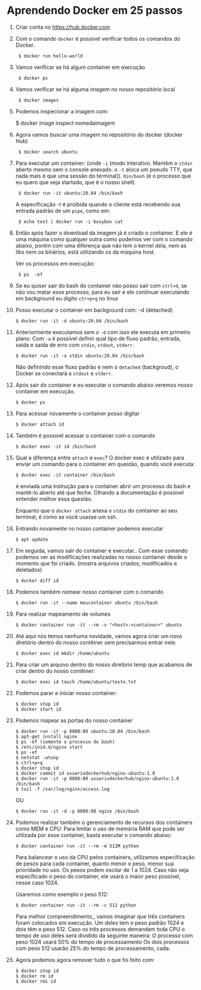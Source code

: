 # Aprendendo Docker em 25 passos


1. Criar conta no https://hub.docker.com

2. Com o comando `docker` é possível verificar todos os comandos do Docker.

        $ docker run hello-world

3. Vamos verificar se há algum container em execução

        $ docker ps

4. Vamos verificar se há alguma imagem no nosso repositório local

        $ docker images

5. Podemos inspecionar a imagem com:

	$ docker image inspect nomedaimagem

6. Agora vamos buscar uma imagem no repositório do docker (docker Hub)

        $ docker search ubuntu

7. Para executar um container: (onde `-i` (modo interativo. Mantém o `stdin` aberto mesmo sem o console anexado. o `-t` aloca um pseudo TTY, que nada mais é que uma sessão do terminal)). `bin/bash` (é o processo que eu quero que seja startado, que é o nosso shell)

        $ docker run -it ubuntu:20.04 /bin/bash

    A especificação -t é proibida quando o cliente está recebendo sua entrada padrão de um `pipe`, como em:
    
        $ echo test | docker run -i busybox cat
        
8. Então após fazer o download da imagem já é criado o container. E ele é uma máquina como qualquer outra como podemos ver com o comando abaixo, porém com uma diferença que não tem o kernel dela, nem as libs nem os binários, está utilizando os da máquina host.

    Ver os processos em execução:

        $ ps  -ef

9. Se eu quiser sair do bash do container não posso sair com `ctrl+d`, se não vou matar esse processo, para eu sair e ele continuar executando em background eu digito `ctr+p+q` no linux

10. Posso executar o container em background com: -d (detached)

        $ docker run -it -d ubuntu:20.04 /bin/bash

11. Anteriormente executamos sem o `-d` com isso ele executa em primeiro plano.
    Com `-a` é possível definir qual tipo de fluxo padrão, entrada, saída e saída de erro com `stdin`, `stdout`, `stderr`.

        $ docker run -it -a stdin ubuntu:20.04 /bin/bash

    Não definindo esse fluxo padrão e nem o `detached` (backgroud), o Docker se conectará a `stdout` e `stderr`.

12. Após sair do container e eu executar o comando abaixo veremos nosso container em execução.

        $ docker ps

13. Para acessar novamente o container posso digitar

        $ docker attach id

14. Também é possível acessar o container com o comando 

		$ docker exec -it id /bin/bash

15. Qual a diferença entre `attach` e `exec`?
    O docker exec é utilizado para enviar um comando para o container em questão, quando você executa:
    
        $ docker exec -it container /bin/bash 
        
       é enviada uma instrução para o container abrir um processo do bash e mantê-lo aberto até que feche. Olhando a documentação é possível entender melhor essa questão.

    Enquanto que o `docker attach` anexa o `stdio` do container ao seu terminal, é como se você usasse um ssh.

16. Entrando novamente no nosso container podemos executar

        $ apt update

17. Em seguida, vamos sair do container e executar.. Com esse comando podemos ver as modificações realizadas no nosso container desde o momento que foi criado. (mostra arquivos criados, modificados e deletados)

        $ docker diff id

18. Podemos também nomear nosso container com o comando

		$ docker run -it --name meucontainer ubuntu /bin/bash

19. Para realizar mapeamento de volumes

		$ docker container run -it --rm -v "<host>:<container>" ubuntu

20. Até aqui nós temos nenhuma novidade, vamos agora criar um novo diretório dentro do nosso contêiner sem precisarmos entrar nele.

        $ docker exec id mkdir /home/ubuntu

21. Para criar um arquivo dentro do nosso diretório temp que acabamos de criar dentro do nosso contêiner:

        $ docker exec id touch /home/ubuntu/teste.txt

22. Podemos parar e iniciar nosso container:

        $ docker stop id
        $ docker start id

23. Podemos mapear as portas do nosso container

        $ docker run -it -p 8080:80 ubuntu:20.04 /bin/bash
        $ apt-get install nginx
        $ ps -ef (somente o processo do bash)
        $ /etc/inid.d/nginx start
        $ ps -ef
        $ netstat -atunp
        $ ctrl+p+q
        $ docker stop id
        $ docker commit id usuariodockerhub/nginx-ubuntu:1.0
        $ docker run -it -p 8080:80 usuariodockerhub/nginx-ubuntu:1.0 /bin/bash
        $ tail -f /var/log/nginx/access.log

    OU

        $ docker run -it -d -p 8080:80 nginx /bin/bash

24. Podemos realizar também o gerenciamento de recursos dos containers como MEM e CPU:
    Para limitar o uso de memória RAM que pode ser utilizada por esse container, basta executar o comando abaixo:
    
        $ docker container run -it --rm -m 512M python
        
    Para balancear o uso da CPU pelos containers, utilizamos especificação de pesos para cada container, quanto menor o peso, menor sua prioridade no uso. Os pesos podem oscilar de 1 a 1024.
    Caso não seja especificado o peso do container, ele usará o maior peso possível, nesse caso 1024.
 
    Usaremos como exemplo o peso 512:
    
        $ docker container run -it --rm -c 512 python

    Para melhor compreendimento,, vamos imaginar que três containers foram colocados em execução. Um deles tem o peso padrão 1024 e dois têm o peso 512. Caso os três processos demandam toda CPU o tempo de uso deles será dividido da seguinte maneira:
    O processo com peso 1024 usará 50% do tempo de processamento
    Os dois processos com peso 512 usarão 25% do tempo de processamento, cada.

25. Agora podemos agora remover tudo o que foi feito com:

        $ docker stop id
        $ docker rm id
        $ docker rmi id

